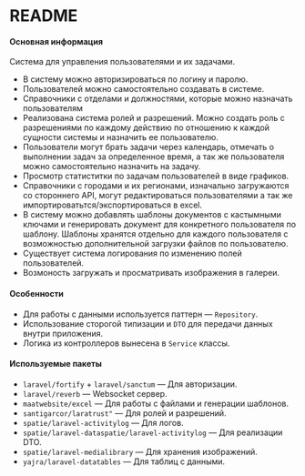 # README 

#### Основная информация 

Система для управления пользователями и их задачами. 

* В систему можно авторизироваться по логину и паролю. 
* Пользователей можно самостоятельно создавать в системе. 
* Справочники с отделами и должностями, которые можно назначать пользователям
* Реализована система ролей и разрешений. Можно создать роль с разрешениями по каждому действию по отношению к каждой сущности системы и назначить ее пользователю.
* Пользователи могут брать задачи через календарь, отмечать о выполнении задач за определенное время, а так же пользователя можно самостоятельно назначить на задачу. 
* Просмотр статиститки по задачам пользователей в виде графиков.
* Справочники с городами и их регионами, изначально загружаются со стороннего API, могут редактироваться пользователями а так же импортироватьтся/экспортироваться в excel.
* В систему можно добавлять шаблоны документов с кастымными ключами и генерировать документ для конкретного пользователя по шаблону. Шаблоны хранятся отдельно для каждого пользователя с возможностью дополнительной загрузки файлов по пользователю. 
* Существует система логирования по изменению полей пользователей.
* Возмоность загружать и просматривать изображения в галереи.

#### Особенности 

* Для работы с данными используется паттерн — `Repository`.
* Использование сторогой типизации и `DTO` для передачи данных внутри приложения.
* Логика из контроллеров вынесена в `Service` классы.

#### Используемые пакеты

* `laravel/fortify` + `laravel/sanctum` — Для авторизации.
* `laravel/reverb` — Websocket сервер.
* `maatwebsite/excel` — Для работы с файлами и генерации шаблонов.
* `santigarcor/laratrust"` — Для ролей и разрешений.
* `spatie/laravel-activitylog` — Для логов.
* `spatie/laravel-dataspatie/laravel-activitylog` — Для реализации DTO.
* `spatie/laravel-medialibrary` — Для хранения изображений.
* `yajra/laravel-datatables` — Для таблиц с данными.
